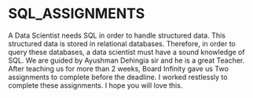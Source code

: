 # SQL_ASSIGNMENTS
A Data Scientist needs SQL in order to handle structured data. This structured data is stored in relational databases. Therefore, in order to query these databases, a data scientist must have a sound knowledge of SQL.   We are guided by Ayushman Dehingia sir and he is a great Teacher. After teaching us for more than 2 weeks, Board Infinity gave us Two assignments to complete before the deadline.     I worked restlessly to complete these assignments. I hope you will love this.

